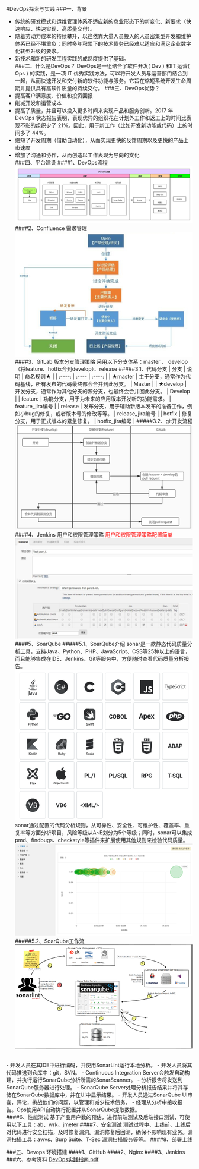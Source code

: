#DevOps探索与实践
###一、背景
- 传统的研发模式和运维管理体系不适应新的商业形态下的新变化、新要求（快速响应、快速实现、高质量交付）。
- 随着劳动力成本的持续攀升，以往依靠大量人员投入的人员密集型开发和维护体系已经不堪重负；同时多年积累下的技术债务已经难以适应和满足企业数字化转型升级的要求。
- 新技术和新的研发工程实践的成熟度提供了基础。<br/>
###二、什么是DevOps？
   DevOps是一组结合了软件开发( Dev ) 和IT 运营( Ops ) 的实践，是一项 IT 优秀实践方法，可以将开发人员与运营部门结合到一起，从而快速开发和交付新的软件功能与服务。它旨在缩短系统开发生命周期并提供具有高软件质量的持续交付。
###三、DevOps优势？
- 提高客户满意度、价值和投资回报
- 削减开发和运营成本
- 提高了质量，并且可以投入更多时间来实现产品和服务创新。2017 年 DevOps 状态报告表明，表现优异的组织花在计划外工作和返工上的时间比表现不彰的组织少了 21%。因此，用于新工作（比如开发新功能或代码）上的时间多了 44%。
- 缩短了开发周期（借助自动化），从而实现更快的反馈周期以及更快的产品上市速度
- 增加了沟通和协作，从而创造以工作表现为导向的文化<br/>
###四、平台建设
####1、DevOps流程
![avatar](image/DevOps流程.png)
####2、Confluence 需求管理
![avatar](image/需求工单.png)
####3、GitLab 版本分支管理策略
采用以下分支体系：master 、 develop（将feature、hotfix合到develop）、release
#####3.1、代码分支
| 分支 | 说明 | 命名规则★ |
| :----: | :---- | :----: |
| ★master | 主干分支，通常作为代码基线，所有发布的代码最终都会合并到此分支。  | Master |
| ★develop | 开发分支，通常作为其他分支的源分支，也最终会合并回此分支。 | Develop |
| feature | 功能分支，用于为未来的应用版本开发新的功能需求。 | feature_jira编号 |
| release | 发布分支，用于辅助新版本发布的准备工作，例如小bug的修复，或者版本号的修改等等。 | release_jira编号 |
| hotfix | 修复分支，用于正式版本的紧急修复。 | hotfix_jira编号 |
#####3.2、git开发流程
![avatar](image/git流程.png)
####4、Jenkins 用户和权限管理策略
<font color=#FF0000 >用户和权限管理策略配置简单</font><br/>
![avatar](image/Jenkins.jpg)
####5、SoarQube
#####5.1、SoarQube介绍
sonar是一款静态代码质量分析工具，支持Java、Python、PHP、JavaScript、CSS等25种以上的语言，而且能够集成在IDE、Jenkins、Git等服务中，方便随时查看代码质量分析报告。
![avatar](image/sonar.png)
sonar通过配置的代码分析规则，从可靠性、安全性、可维护性、覆盖率、重复率等方面分析项目，风险等级从A~E划分为5个等级；同时，sonar可以集成pmd、findbugs、checkstyle等插件来扩展使用其他规则来检验代码质量。<br/>
![avatar](image/SonarResult.png)
#####5.2、SoarQube工作流
![avatar](image/Sonar工作流转图.png)
<br/>
- 开发人员在其IDE中进行编码，并使用SonarLint运行本地分析。
- 开发人员将其代码推送到仓库中：git，SVN。
- Continuous Integration Server会触发自动构建，并执行运行SonarQube分析所需的SonarScanner。
- 分析报告将发送到SonarQube服务器进行处理。
- SonarQube Server处理分析报告结果并将其存储在SonarQube数据库中，并在UI中显示结果。
- 开发人员通过SonarQube UI审查，评论，挑战他们的问题，以管理和减少技术债务。
- 经理从分析中接收报告。Ops使用API​​自动执行配置并从SonarQube提取数据。<br/>
####6、性能测试
基于产品用户数的预估，进行前端测试及后端接口测试，可使用以下工具：ab、wrk、jmeter
####7、安全测试
测试过程中、上线前、上线后对代码进行安全扫描，及时修复漏洞。漏洞修复后回测，确保不影响现有业务。漏洞扫描工具：awvs、Burp Suite、T-Sec 漏洞扫描服务等等。
####8、部署上线

###五、Devops 环境搭建
####1、GitHub
####2、Nginx
####3、Jenkins
###六、参考资料
[DevOps实践指南.pdf](file/DevOps实践指南.pdf)